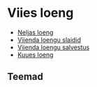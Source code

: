 # Viies loeng

- [Neljas loeng](../Lesson-04/README.md)
- [Viienda loengu slaidid](Slides.md)
- [Viienda loengu salvestus]()
- [Kuues loeng](../Lesson-06/README.md)

## Teemad

